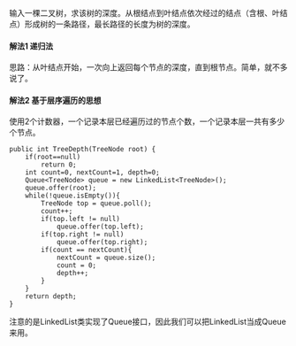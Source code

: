 输入一棵二叉树，求该树的深度。从根结点到叶结点依次经过的结点（含根、叶结点）形成树的一条路径，最长路径的长度为树的深度。

#### 解法1 递归法  
思路：从叶结点开始，一次向上返回每个节点的深度，直到根节点。简单，就不多说了。  

#### 解法2 基于层序遍历的思想  
使用2个计数器，一个记录本层已经遍历过的节点个数，一个记录本层一共有多少个节点。  

    public int TreeDepth(TreeNode root) {
        if(root==null)
        	return 0;
        int count=0, nextCount=1, depth=0;
        Queue<TreeNode> queue = new LinkedList<TreeNode>();
        queue.offer(root);
        while(!queue.isEmpty()){
        	TreeNode top = queue.poll();
        	count++;
        	if(top.left != null)
        		queue.offer(top.left);
        	if(top.right != null)
        		queue.offer(top.right);
        	if(count == nextCount){
        		nextCount = queue.size();
        		count = 0;
        		depth++;
        	}
        }
        return depth;
    }
    
注意的是LinkedList类实现了Queue接口，因此我们可以把LinkedList当成Queue来用。
